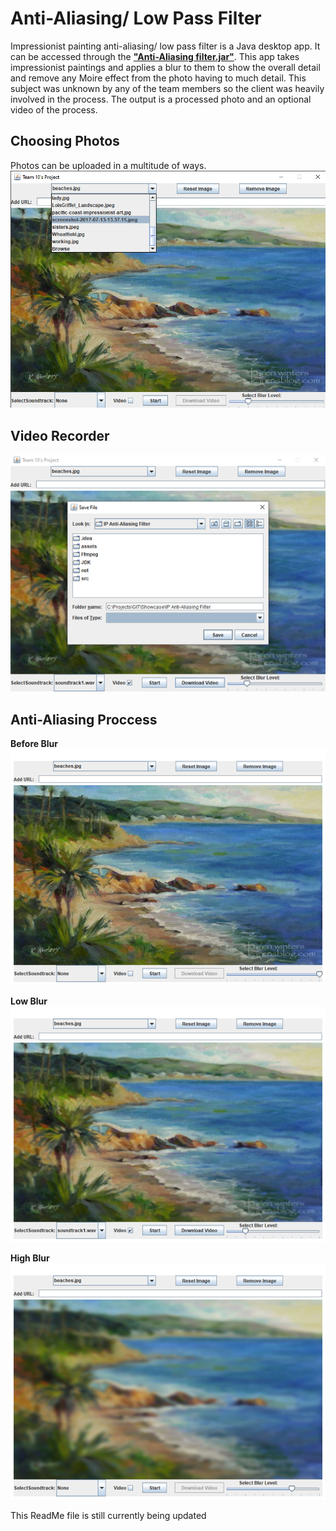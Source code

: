 # Anti-Aliasing/ Low Pass Filter
Impressionist painting anti-aliasing/ low pass filter is a Java desktop app. It can be accessed through the **["Anti-Aliasing filter.jar"](https://github.com/SamAbley/Showcase/blob/master/IP%20Anti-Aliasing%20Filter/Anti-Aliasing%20Filter.jar)**. This app takes impressionist paintings and applies a blur to them to show the overall detail and remove any Moire effect from the photo having to much detail. This subject was unknown by any of the team members so the client was heavily involved in the process. The output is a processed photo and an optional video of the process.

## Choosing Photos
Photos can be uploaded in a multitude of ways.
![Browse photos](https://github.com/SamAbley/Showcase/blob/master/ReadME%20Images/IP%20Anti-Aliasing%20Filter/Browse.png?raw=true)


## Video Recorder
![Save video](https://github.com/SamAbley/Showcase/blob/master/ReadME%20Images/IP%20Anti-Aliasing%20Filter/Save%20video.png?raw=true)


## Anti-Aliasing Proccess
**Before Blur**
![Before Blur](https://github.com/SamAbley/Showcase/blob/master/ReadME%20Images/IP%20Anti-Aliasing%20Filter/Before%20Blur.png?raw=true)


**Low Blur**
![Low Blur](https://github.com/SamAbley/Showcase/blob/master/ReadME%20Images/IP%20Anti-Aliasing%20Filter/blur%20low.png?raw=true)


**High Blur**
![High Blur](https://github.com/SamAbley/Showcase/blob/master/ReadME%20Images/IP%20Anti-Aliasing%20Filter/blur%20high.png?raw=true)

This ReadMe file is still currently being updated
